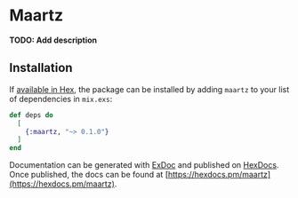 # Maartz

**TODO: Add description**

## Installation

If [available in Hex](https://hex.pm/docs/publish), the package can be installed
by adding `maartz` to your list of dependencies in `mix.exs`:

```elixir
def deps do
  [
    {:maartz, "~> 0.1.0"}
  ]
end
```

Documentation can be generated with [ExDoc](https://github.com/elixir-lang/ex_doc)
and published on [HexDocs](https://hexdocs.pm). Once published, the docs can
be found at [https://hexdocs.pm/maartz](https://hexdocs.pm/maartz).

